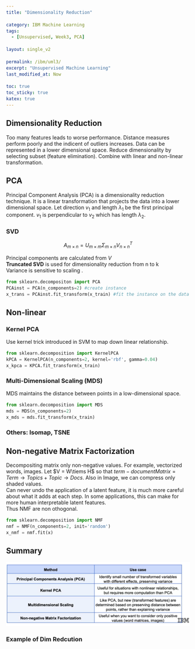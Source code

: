 ```yaml
---
title: "Dimensionality Reduction"

category: IBM Machine Learning
tags:
  - [Unsupervised, Week3, PCA]

layout: single_v2

permalink: /ibm/uml3/
excerpt: "Unsupervised Machine Learning"
last_modified_at: Now

toc: true
toc_sticky: true
katex: true
---
```


## Dimensionality Reduction
Too many features leads to worse performance. Distance measures perform poorly and the indicent of outliers increases. Data can be represented in a lower dimensional space. Reduce dimensionality by selecting subset (feature elimination). Combine with linear and non-linear transformation.

## PCA
Principal Component Analysis (PCA) is a dimensionality reduction technique. It is a linear transformation that projects the data into a lower dimensional space.
Let direction $v_1$ and length $\lambda_1$ be the first principal component. $v_1$ is perpendicular to $v_2$ which has length $\lambda_2$.

### SVD

$$ A_{m\times n} = U_{m\times m} \Sigma_{m\times n} V_{n\times n}^T $$

Principal components are calculated from $V$\
**Truncated SVD** is used for dimensionality reduction from n to k\
Variance is sensitive to scaling .

```python
from sklearn.decompositon import PCA
PCAinst = PCA(n_components=2) #create instance
x_trans = PCAinst.fit_transform(x_train) #fit the instance on the data
```
## Non-linear
### Kernel PCA
Use kernel trick introduced in SVM to map down linear relationship.

```python
from sklearn.decomposition import KernelPCA
kPCA = KernelPCA(n_components=2, kernel='rbf', gamma=0.04)
x_kpca = KPCA.fit_transform(x_train)
```
### Multi-Dimensional Scaling (MDS)
MDS maintains the distance between points in a low-dimensional space.

```python
from sklearn.decomposition import MDS
mds = MDS(n_components=2)
x_mds = mds.fit_transform(x_train)
```

### Others: Isomap, TSNE

## Non-negative Matrix Factorization
Decompositing matrix only non-negative values. For example, vectorized words, images.
Let $V = W\tiems H$  so that $term-documentMatrix = Term\to Topics + Topic\to Docs$.
Also in Image, we can compress only shaded values.\
Can never undo the application of a latent feature, it is much more careful about what it adds at each step. In some applications, this can make for more human interpretable latent features.\
Thus NMF are non othogonal.

```python
from sklearn.decomposition import NMF
nmf = NMF(n_components=2, init='random')
x_nmf = nmf.fit(x)
```
## Summary
![](/assets/images/IBM/dimension_summary.png)

### Example of Dim Redcution
